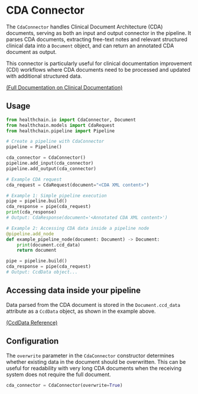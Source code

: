 # CDA Connector

The `CdaConnector` handles Clinical Document Architecture (CDA) documents, serving as both an input and output connector in the pipeline. It parses CDA documents, extracting free-text notes and relevant structured clinical data into a `Document` object, and can return an annotated CDA document as output.

This connector is particularly useful for clinical documentation improvement (CDI) workflows where CDA documents need to be processed and updated with additional structured data.

[(Full Documentation on Clinical Documentation)](../../sandbox/use_cases/clindoc.md)

## Usage

```python
from healthchain.io import CdaConnector, Document
from healthchain.models import CdaRequest
from healthchain.pipeline import Pipeline

# Create a pipeline with CdaConnector
pipeline = Pipeline()

cda_connector = CdaConnector()
pipeline.add_input(cda_connector)
pipeline.add_output(cda_connector)

# Example CDA request
cda_request = CdaRequest(document="<CDA XML content>")

# Example 1: Simple pipeline execution
pipe = pipeline.build()
cda_response = pipe(cda_request)
print(cda_response)
# Output: CdaResponse(document='<Annotated CDA XML content>')

# Example 2: Accessing CDA data inside a pipeline node
@pipeline.add_node
def example_pipeline_node(document: Document) -> Document:
    print(document.ccd_data)
    return document

pipe = pipeline.build()
cda_response = pipe(cda_request)
# Output: CcdData object...
```

## Accessing data inside your pipeline

Data parsed from the CDA document is stored in the `Document.ccd_data` attribute as a `CcdData` object, as shown in the example above.

[(CcdData Reference)](../../../api/data_models.md#healthchain.models.data.ccddata.CcdData)

## Configuration

The `overwrite` parameter in the `CdaConnector` constructor determines whether existing data in the document should be overwritten. This can be useful for readability with very long CDA documents when the receiving system does not require the full document.

```python
cda_connector = CdaConnector(overwrite=True)
```
